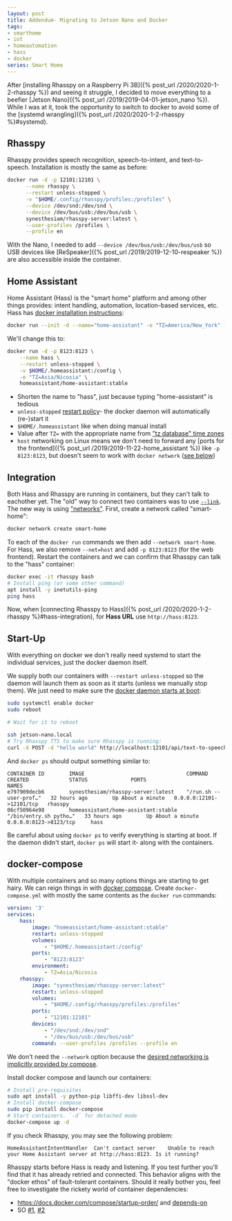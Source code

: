 ```yaml
---
layout: post
title: Addendum- Migrating to Jetson Nano and Docker
tags:
- smarthome
- iot
- homeautomation
- hass
- docker
series: Smart Home
---
```


After [installing Rhasspy on a Raspberry Pi 3B]({% post_url /2020/2020-1-2-rhasspy %}) and seeing it struggle, I decided to move everything to a beefier [Jetson Nano]({% post_url /2019/2019-04-01-jetson_nano %}).  While I was at it, took the opportunity to switch to docker to avoid some of the [systemd wrangling]({% post_url /2020/2020-1-2-rhasspy %}#systemd).

## Rhasspy

Rhasspy provides speech recognition, speech-to-intent, and text-to-speech.  Installation is mostly the same as before:
```sh
docker run -d -p 12101:12101 \
      --name rhasspy \
      --restart unless-stopped \
      -v "$HOME/.config/rhasspy/profiles:/profiles" \
      --device /dev/snd:/dev/snd \
      --device /dev/bus/usb:/dev/bus/usb \
      synesthesiam/rhasspy-server:latest \
      --user-profiles /profiles \
      --profile en
```

With the Nano, I needed to add `--device /dev/bus/usb:/dev/bus/usb` so USB devices like [ReSpeaker]({% post_url /2019/2019-12-10-respeaker %}) are also accessible inside the container.

## Home Assistant

Home Assistant (Hass) is the "smart home" platform and among other things provides: intent handling, automation, location-based services, etc.  Hass has [docker installation instructions](https://www.home-assistant.io/docs/installation/docker/):  
```sh
docker run --init -d --name="home-assistant" -e "TZ=America/New_York" -v /PATH_TO_YOUR_CONFIG:/config --net=host homeassistant/home-assistant:stable
```

We'll change this to:
```sh
docker run -d -p 8123:8123 \
    --name hass \
    --restart unless-stopped \
    -v $HOME/.homeassistant:/config \
    -e "TZ=Asia/Nicosia" \
    homeassistant/home-assistant:stable
```

- Shorten the name to "hass", just because typing "home-assistant" is tedious
- `unless-stopped` [restart policy](https://docs.docker.com/engine/reference/run/#restart-policies---restart)- the docker daemon will automatically (re-)start it
- `$HOME/.homeassistant` like when doing manual install
- Value after `TZ=` with the appropriate name from ["tz database" time zones](https://en.wikipedia.org/wiki/List_of_tz_database_time_zones)
- `host` networking on Linux means we don't need to forward any [ports for the frontend]({% post_url /2019/2019-11-22-home_assistant %}) like `-p 8123:8123`, but doesn't seem to work with `docker network` ([see below](#integration))


## Integration

Both Hass and Rhasspy are running in containers, but they can't talk to eachother yet.  The "old" way to connect two containers was to use [`--link`](https://docs.docker.com/network/links/).  The new way is using ["networks"](https://docs.docker.com/engine/reference/commandline/network_connect/).  First, create a network called "smart-home":  
```sh
docker network create smart-home
```
To each of the `docker run` commands we then add `--network smart-home`.  For Hass, we also remove `--net=host` and add `-p 8123:8123` (for the web frontend).  Restart the containers and we can confirm that Rhasspy can talk to the "hass" container:  
```sh
docker exec -it rhasspy bash
# Install ping (or some other command)
apt install -y inetutils-ping
ping hass
```

Now, when [connecting Rhasspy to Hass]({% post_url /2020/2020-1-2-rhasspy %}#hass-integration), for __Hass URL__ use `http://hass:8123`.

## Start-Up

With everything on docker we don't really need systemd to start the individual services, just the docker daemon itself.

We supply both our containers with `--restart unless-stopped` so the daemon will launch them as soon as it starts (unless we manually stop them).  We just need to make sure the [docker daemon starts at boot](https://docs.docker.com/install/linux/linux-postinstall//#configure-docker-to-start-on-boot):  
```sh
sudo systemctl enable docker
sudo reboot

# Wait for it to reboot

ssh jetson-nano.local
# Try Rhasspy TTS to make sure Rhasspy is running:
curl -X POST -d "hello world" http://localhost:12101/api/text-to-speech
```

And `docker ps` should output something similar to:
```
CONTAINER ID        IMAGE                                 COMMAND                  CREATED             STATUS              PORTS                      NAMES
e797909decb6        synesthesiam/rhasspy-server:latest    "/run.sh --user-prof…"   32 hours ago        Up About a minute   0.0.0.0:12101->12101/tcp   rhasspy
06cf50964e98        homeassistant/home-assistant:stable   "/bin/entry.sh pytho…"   33 hours ago        Up About a minute   0.0.0.0:8123->8123/tcp     hass
```

Be careful about using `docker ps` to verify everything is starting at boot.  If the daemon didn't start, `docker ps` will start it- along with the containers.

## docker-compose

With multiple containers and so many options things are starting to get hairy.  We can reign things in with [docker compose](https://docs.docker.com/compose/).  Create `docker-compose.yml` with mostly the same contents as the `docker run` commands:
```yml
version: '3'
services:
    hass:
        image: "homeassistant/home-assistant:stable"
        restart: unless-stopped
        volumes:
            - "$HOME/.homeassistant:/config"
        ports:
            - "8123:8123"
        environment:
            - TZ=Asia/Nicosia
    rhasspy:
        image: "synesthesiam/rhasspy-server:latest"
        restart: unless-stopped
        volumes:
            - "$HOME/.config/rhasspy/profiles:/profiles"
        ports:
            - "12101:12101"
        devices:
            - "/dev/snd:/dev/snd"
            - "/dev/bus/usb:/dev/bus/usb"
        command: --user-profiles /profiles --profile en
```

We don't need the `--network` option because the [desired networking is implicitly provided by compose](https://docs.docker.com/compose/networking/).

Install docker compose and launch our containers:  
```sh
# Install pre-requisites
sudo apt install -y python-pip libffi-dev libssl-dev
# Install docker-compose
sudo pip install docker-compose
# Start containers. `-d` for detached mode
docker-compose up -d
```

If you check Rhasspy, you may see the following problem:  
```
HomeAssistantIntentHandler	Can't contact server	Unable to reach your Home Assistant server at http://hass:8123. Is it running?
```

Rhasspy starts before Hass is ready and listening.  If you test further you'll find that it has already retried and connected.  This behavior aligns with the "docker ethos" of fault-tolerant containers.  Should it really bother you, feel free to investigate the rickety world of container dependencies:  
- https://docs.docker.com/compose/startup-order/ and [depends-on](https://docs.docker.com/compose/compose-file/#depends_on)
- SO [#1](https://stackoverflow.com/questions/31746182/docker-compose-wait-for-container-x-before-starting-y), [#2](https://stackoverflow.com/questions/43671482/how-to-run-docker-compose-up-d-at-system-start-up/)
